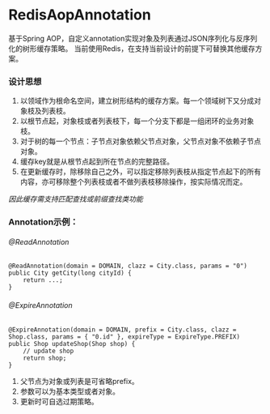 # RedisAopAnnotation

基于Spring AOP，自定义annotation实现对象及列表通过JSON序列化与反序列化的树形缓存策略。
当前使用Redis，在支持当前设计的前提下可替换其他缓存方案。

### 设计思想
1. 以领域作为根命名空间，建立树形结构的缓存方案。每一个领域树下又分成对象枝及列表枝。
2. 以根节点起，对象枝或者列表枝下，每一个分支下都是一组闭环的业务对象枝。
3. 对于树的每一个节点：子节点对象依赖父节点对象，父节点对象不依赖子节点对象。
4. 缓存key就是从根节点起到所在节点的完整路径。
5. 在更新缓存时，除移除自己之外，可以指定移除列表枝从指定节点起下的所有内容，亦可移除整个列表枝或者不做列表枝移除操作，按实际情况而定。

*因此缓存需支持匹配查找或前缀查找类功能*

### Annotation示例：

###### @ReadAnnotation
    @ReadAnnotation(domain = DOMAIN, clazz = City.class, params = "0")
    public City getCity(long cityId) {
    	return ...;
    }
    
###### @ExpireAnnotation
    @ExpireAnnotation(domain = DOMAIN, prefix = City.class, clazz = Shop.class, params = { "0.id" }, expireType = ExpireType.PREFIX)
    public Shop updateShop(Shop shop) {
        // update shop
        return shop;
    }
    
1. 父节点为对象或列表是可省略prefix。
2. 参数可以为基本类型或者对象。
3. 更新时可自选过期策略。